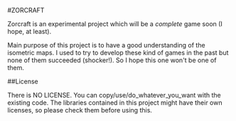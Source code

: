 #ZORCRAFT

Zorcraft is an experimental project which will be a *complete* game soon (I hope, at least).

Main purpose of this project is to have a good understanding of the isometric maps. I used to try to develop these kind of games in the past but none of them succeeded (shocker!). So I hope this one won't be one of them.

##License

There is NO LICENSE. You can copy/use/do_whatever_you_want with the existing code. The libraries contained in this project might have their own licenses, so please check them before using this.